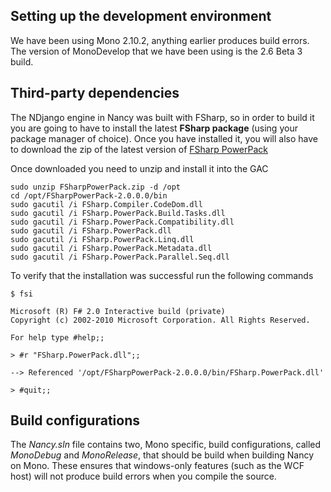 ## Setting up the development environment
We have been using Mono 2.10.2, anything earlier produces build errors. The version of MonoDevelop that we have been using is the 2.6 Beta 3 build. 

## Third-party dependencies
The NDjango engine in Nancy was built with FSharp, so in order to build it you are going to have to install the latest **FSharp package** (using your package manager of choice). Once you have installed it, you will also have to download the zip of the latest version of [FSharp PowerPack](http://fsharppowerpack.codeplex.com/releases/view/45593#DownloadId=122711)

Once downloaded you need to unzip and install it into the GAC

	sudo unzip FSharpPowerPack.zip -d /opt
	cd /opt/FSharpPowerPack-2.0.0.0/bin
	sudo gacutil /i FSharp.Compiler.CodeDom.dll
	sudo gacutil /i FSharp.PowerPack.Build.Tasks.dll
	sudo gacutil /i FSharp.PowerPack.Compatibility.dll
	sudo gacutil /i FSharp.PowerPack.dll
	sudo gacutil /i FSharp.PowerPack.Linq.dll
	sudo gacutil /i FSharp.PowerPack.Metadata.dll
	sudo gacutil /i FSharp.PowerPack.Parallel.Seq.dll

To verify that the installation was successful run the following commands

	$ fsi
	
	Microsoft (R) F# 2.0 Interactive build (private)
	Copyright (c) 2002-2010 Microsoft Corporation. All Rights Reserved.
	
	For help type #help;;
	
	> #r "FSharp.PowerPack.dll";;
	
	--> Referenced '/opt/FSharpPowerPack-2.0.0.0/bin/FSharp.PowerPack.dll'

    > #quit;;

## Build configurations
The _Nancy.sln_ file contains two, Mono specific, build configurations, called _MonoDebug_ and _MonoRelease_, that should be build when building Nancy on Mono. These ensures that windows-only features (such as the WCF host) will not produce build errors when you compile the source.